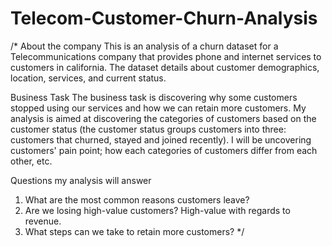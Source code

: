 # Telecom-Customer-Churn-Analysis
/*
About the company
This is an analysis of a churn dataset for a Telecommunications company that provides phone and internet services to customers in california. 
The dataset details about customer demographics, location, services, and current status.

Business Task
The business task is discovering why some customers stopped using our services and how we can retain more customers.
My analysis is aimed at discovering the categories of customers based on the customer status (the customer status groups customers into three: customers that churned, stayed and joined recently).
I will be uncovering customers' pain point; how each categories of customers differ from each other, etc.

Questions my analysis will answer
1. What are the most common reasons customers leave? 
2. Are we losing high-value customers? High-value with regards to revenue.
3. What steps can we take to retain more customers?
*/
